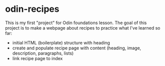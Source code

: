# odin-recipes
This is my first "project" for Odin foundations lesson.
The goal of this project is to make a webpage about recipes to practice what I've learned so far:
- initial HTML (boilerplate) structure with heading
- create and populate recipe page with content (heading, image, description, paragraphs, lists)
- link recipe page to index